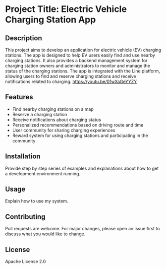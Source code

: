 # Project Title: Electric Vehicle Charging Station App

## Description

This project aims to develop an application for electric vehicle (EV) charging stations. The app is designed to help EV users easily find and use nearby charging stations. It also provides a backend management system for charging station owners and administrators to monitor and manage the status of the charging stations. The app is integrated with the Line platform, allowing users to find and reserve charging stations and receive notifications related to charging.
https://youtu.be/0fwXaGeYYZY

## Features

- Find nearby charging stations on a map
- Reserve a charging station
- Receive notifications about charging status
- Personalized recommendations based on driving route and time
- User community for sharing charging experiences
- Reward system for using charging stations and participating in the community

## Installation

Provide step by step series of examples and explanations about how to get a development environment running.

## Usage

Explain how to use my system.

## Contributing

Pull requests are welcome. For major changes, please open an issue first to discuss what you would like to change.

## License

Apache License 2.0

